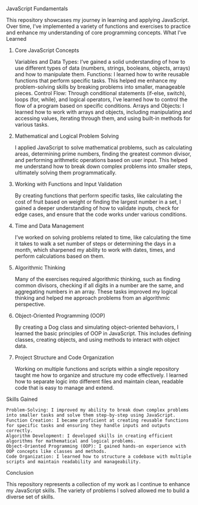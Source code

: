 JavaScript Fundamentals

This repository showcases my journey in learning and applying JavaScript. Over time, I’ve implemented a variety of functions and exercises to practice and enhance my understanding of core programming concepts. 
What I’ve Learned
1. Core JavaScript Concepts

    Variables and Data Types: I’ve gained a solid understanding of how to use different types of data (numbers, strings, booleans, objects, arrays) and how to manipulate them.
    Functions: I learned how to write reusable functions that perform specific tasks. This helped me enhance my problem-solving skills by breaking problems into smaller, manageable pieces.
    Control Flow: Through conditional statements (if-else, switch), loops (for, while), and logical operators, I’ve learned how to control the flow of a program based on specific conditions.
    Arrays and Objects: I learned how to work with arrays and objects, including manipulating and accessing values, iterating through them, and using built-in methods for various tasks.
   

2. Mathematical and Logical Problem Solving

    I applied JavaScript to solve mathematical problems, such as calculating areas, determining prime numbers, finding the greatest common divisor, and performing arithmetic operations based on user input.
    This helped me understand how to break down complex problems into smaller steps, ultimately solving them programmatically.

3. Working with Functions and Input Validation

    By creating functions that perform specific tasks, like calculating the cost of fruit based on weight or finding the largest number in a set, I gained a deeper understanding of how to validate inputs, check for edge cases, and ensure that the code works under various conditions.

4. Time and Data Management

    I’ve worked on solving problems related to time, like calculating the time it takes to walk a set number of steps or determining the days in a month, which sharpened my ability to work with dates, times, and perform calculations based on them.

5. Algorithmic Thinking

    Many of the exercises required algorithmic thinking, such as finding common divisors, checking if all digits in a number are the same, and aggregating numbers in an array. These tasks improved my logical thinking and helped me approach problems from an algorithmic perspective.

6. Object-Oriented Programming (OOP)

    By creating a Dog class and simulating object-oriented behaviors, I learned the basic principles of OOP in JavaScript. This includes defining classes, creating objects, and using methods to interact with object data.

7. Project Structure and Code Organization

    Working on multiple functions and scripts within a single repository taught me how to organize and structure my code effectively. I learned how to separate logic into different files and maintain clean, readable code that is easy to manage and extend.


Skills Gained

    Problem-Solving: I improved my ability to break down complex problems into smaller tasks and solve them step-by-step using JavaScript.
    Function Creation: I became proficient at creating reusable functions for specific tasks and ensuring they handle inputs and outputs correctly.
    Algorithm Development: I developed skills in creating efficient algorithms for mathematical and logical problems.
    Object-Oriented Programming (OOP): I gained hands-on experience with OOP concepts like classes and methods.
    Code Organization: I learned how to structure a codebase with multiple scripts and maintain readability and manageability.

Conclusion

This repository represents a collection of my work as I continue to enhance my JavaScript skills. The variety of problems I solved allowed me to build a diverse set of skills.
